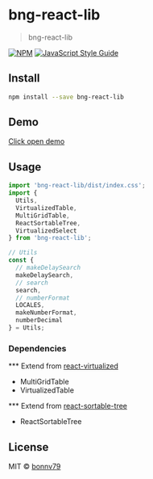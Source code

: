 # bng-react-lib

> bng-react-lib

[![NPM](https://img.shields.io/npm/v/bng-react-lib.svg)](https://www.npmjs.com/package/bng-react-lib) [![JavaScript Style Guide](https://img.shields.io/badge/code_style-standard-brightgreen.svg)](https://standardjs.com)

## Install

```bash
npm install --save bng-react-lib
```

## Demo
<a href="https://bonnv79.github.io/bng-react-lib/">Click open demo<a/>

## Usage

```jsx
import 'bng-react-lib/dist/index.css';
import { 
  Utils,
  VirtualizedTable, 
  MultiGridTable,
  ReactSortableTree,
  VirtualizedSelect
} from 'bng-react-lib';

// Utils
const { 
  // makeDelaySearch
  makeDelaySearch,
  // search
  search,
  // numberFormat
  LOCALES,
  makeNumberFormat,
  numberDecimal
} = Utils;

```

### Dependencies

*** Extend from [react-virtualized](https://github.com/bvaughn/react-virtualized)

- MultiGridTable
- VirtualizedTable

*** Extend from [react-sortable-tree](https://github.com/frontend-collective/react-sortable-tree)

- ReactSortableTree

## License

MIT © [bonnv79](https://github.com/bonnv79)
